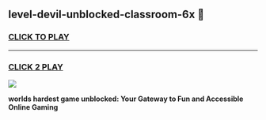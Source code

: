 
## level-devil-unblocked-classroom-6x 👋
<h3>
<a href="https://premium.freeplayer.one?title=level-devil-unblocked-classroom-6x&ref=14F">CLICK TO PLAY</a></h3>
<hr>

<h3>
<a href="https://premium.freeplayer.one?title=level-devil-unblocked-classroom-6x&ref=14F">CLICK 2 PLAY</a>
  
</h3>

<a href="https://premium.freeplayer.one?title=level-devil-unblocked-classroom-6x&ref=12F/"><img src="https://clearcache.store/games.png"></a>


**worlds hardest game unblocked: Your Gateway to Fun and Accessible Online Gaming**
